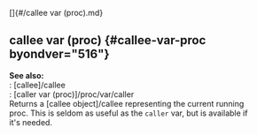 []{#/callee var (proc).md}    
## callee var (proc) {#callee-var-proc byondver="516"}    
**See also:**    
:   [callee]/callee    
:   [caller var (proc)]/proc/var/caller    
Returns a [callee object]/callee representing the current running    
proc. This is seldom as useful as the `caller` var, but is available if    
it\'s needed.  